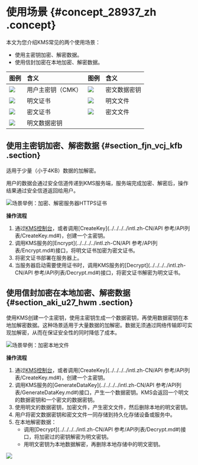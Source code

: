 # 使用场景 {#concept_28937_zh .concept}

本文为您介绍KMS常见的两个使用场景：

-   使用主密钥加密、解密数据。
-   使用信封加密在本地加密、解密数据。

|图例|含义|图例|含义|
|:-|:-|:-|:-|
|![](http://static-aliyun-doc.oss-cn-hangzhou.aliyuncs.com/assets/img/22666/156170778113448_zh-CN.png)|用户主密钥（CMK）|![](http://static-aliyun-doc.oss-cn-hangzhou.aliyuncs.com/assets/img/22666/156170778113459_zh-CN.png)|密文数据密钥|
|![](http://static-aliyun-doc.oss-cn-hangzhou.aliyuncs.com/assets/img/22666/156170778113462_zh-CN.png)|明文证书|![](http://static-aliyun-doc.oss-cn-hangzhou.aliyuncs.com/assets/img/22666/156170778113464_zh-CN.png)|明文文件|
|![](http://static-aliyun-doc.oss-cn-hangzhou.aliyuncs.com/assets/img/22666/156170778113458_zh-CN.png)|密文证书|![](http://static-aliyun-doc.oss-cn-hangzhou.aliyuncs.com/assets/img/22666/156170778113461_zh-CN.png)|密文文件|
|![](http://static-aliyun-doc.oss-cn-hangzhou.aliyuncs.com/assets/img/22666/156170778213463_zh-CN.png)|明文数据密钥| | |

## 使用主密钥加密、解密数据 {#section_fjn_vcj_kfb .section}

适用于少量（小于4KB）数据的加解密。

用户的数据会通过安全信道传递到KMS服务端，服务端完成加密、解密后，操作结果通过安全信道返回给用户。

![](images/13469_zh-CN.png "场景举例：加密、解密服务器HTTPS证书")

**操作流程**

1.  通过[KMS控制台](https://kms.console.aliyun.com)，或者调用[CreateKey](../../../../intl.zh-CN/API 参考/API列表/CreateKey.md#)，创建一个主密钥。
2.  调用KMS服务的[Encrypt](../../../../intl.zh-CN/API 参考/API列表/Encrypt.md#)接口，将明文证书加密为密文证书。
3.  将密文证书部署在服务器上。
4.  当服务器启动需要使用证书时，调用KMS服务的[Decrypt](../../../../intl.zh-CN/API 参考/API列表/Decrypt.md#)接口，将密文证书解密为明文证书。

## 使用信封加密在本地加密、解密数据 {#section_aki_u27_hwm .section}

使用KMS创建一个主密钥，使用主密钥生成一个数据密钥，再使用数据密钥在本地加解密数据。这种场景适用于大量数据的加解密。数据无须通过网络传输即可实现加解密，从而在保证安全性的同时降低了成本。

![](images/13466_zh-CN.png "场景举例：加密本地文件")

 **操作流程** 

1.  通过[KMS控制台](https://kms.console.aliyun.com)，或者调用[CreateKey](../../../../intl.zh-CN/API 参考/API列表/CreateKey.md#)，创建一个主密钥。
2.  调用KMS服务的[GenerateDataKey](../../../../intl.zh-CN/API 参考/API列表/GenerateDataKey.md#)接口，产生一个数据密钥。KMS会返回一个明文的数据密钥和一个密文的数据密钥。
3.  使用明文的数据密钥，加密文件，产生密文文件，然后删除本地的明文密钥。
4.  用户将密文数据密钥和密文文件一同存储到持久化存储设备或服务中。
5.  在本地解密数据：
    -   调用[Decrypt](../../../../intl.zh-CN/API 参考/API列表/Decrypt.md#)接口，将加密过的密钥解密为明文密钥。
    -   用明文密钥为本地数据解密，再删除本地存储中的明文密钥。

![](http://static-aliyun-doc.oss-cn-hangzhou.aliyuncs.com/assets/img/22666/156170778213475_zh-CN.png)

